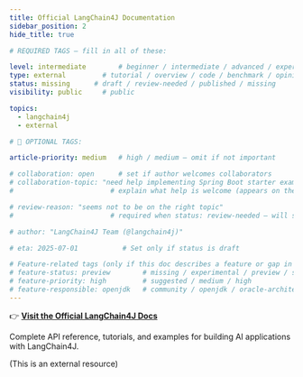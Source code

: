 ```yaml
---
title: Official LangChain4J Documentation
sidebar_position: 2
hide_title: true

# REQUIRED TAGS — fill in all of these:

level: intermediate        # beginner / intermediate / advanced / expert
type: external         # tutorial / overview / code / benchmark / opinion / api-doc
status: missing      # draft / review-needed / published / missing
visibility: public     # public

topics:
  - langchain4j
  - external

# 🧩 OPTIONAL TAGS:

article-priority: medium   # high / medium — omit if not important

# collaboration: open      # set if author welcomes collaborators
# collaboration-topic: "need help implementing Spring Boot starter examples"  
#                        # explain what help is welcome (appears on the dashboard & collab page)

# review-reason: "seems not to be on the right topic"
#                        # required when status: review-needed — will show on the article and in the dashboard

# author: "LangChain4J Team (@langchain4j)"

# eta: 2025-07-01           # Set only if status is draft

# Feature-related tags (only if this doc describes a feature or gap in Java+AI):
# feature-status: preview        # missing / experimental / preview / stable / specified
# feature-priority: high         # suggested / medium / high
# feature-responsible: openjdk   # community / openjdk / oracle-architects / jsr / vendor:redhat / project-lead:<name>
---
```


<!-- This article is unclaimed. Link or summarize the official LangChain4J docs here! -->

👉 **<a href="https://docs.langchain4j.dev/" target="_blank" rel="noopener noreferrer">Visit the Official LangChain4J Docs</a>**

Complete API reference, tutorials, and examples for building AI applications with LangChain4J.

(This is an external resource) 